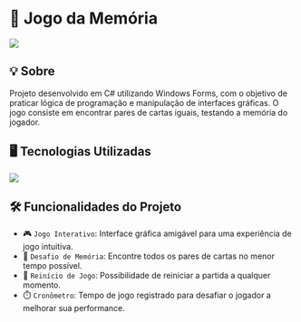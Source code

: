 <h1>🧠 Jogo da Memória</h1> 
<img loading="lazy" src="https://img.shields.io/github/stars/DanielSouza2005/JogodaMemoria?style=social"/> 

<h2>💡 Sobre</h2> <p>Projeto desenvolvido em C# utilizando Windows Forms, com o objetivo de praticar lógica de programação e manipulação de interfaces gráficas. O jogo consiste em encontrar pares de cartas iguais, testando a memória do jogador.</p> 

<h2>🖥️ Tecnologias Utilizadas</h2> 
<div align="left" dir="auto"> 
  <a href="https://skillicons.dev" rel="nofollow"> 
    <img src="https://skillicons.dev/icons?i=cs,dotnet,visualstudio" style="max-width: 100%;"> </a> <br> 
</div> 
<h2>🛠️ Funcionalidades do Projeto</h2>

- 🎮 `Jogo Interativo`: Interface gráfica amigável para uma experiência de jogo intuitiva.
- 🧠 `Desafio de Memória`: Encontre todos os pares de cartas no menor tempo possível.
- 🔄 `Reinício de Jogo`: Possibilidade de reiniciar a partida a qualquer momento.
- ⏱️ `Cronômetro`: Tempo de jogo registrado para desafiar o jogador a melhorar sua performance.

